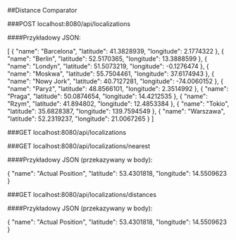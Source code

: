 ##Distance Comparator

###POST localhost:8080/api/localizations

####Przykładowy JSON: 

[
	{
		"name": "Barcelona",
		"latitude": 41.3828939,
		"longitude": 2.1774322
	},
    {
        "name": "Berlin",
        "latitude": 52.5170365,
        "longitude": 13.3888599
    },
    {
        "name": "Londyn",
        "latitude": 51.5073219,
        "longitude": -0.1276474
    },
    {
        "name": "Moskwa",
        "latitude": 55.7504461,
        "longitude": 37.6174943
    },
    {
        "name": "Nowy Jork",
        "latitude": 40.7127281,
        "longitude": -74.0060152
    },
    {
        "name": "Paryż",
        "latitude": 48.8566101,
        "longitude": 2.3514992
    },
    {
        "name": "Praga",
        "latitude": 50.0874654,
        "longitude": 14.4212535
    },
    {
        "name": "Rzym",
        "latitude": 41.894802,
        "longitude": 12.4853384
    },
    {
        "name": "Tokio",
        "latitude": 35.6828387,
        "longitude": 139.7594549
    },
    {
        "name": "Warszawa",
        "latitude": 52.2319237,
        "longitude": 21.0067265
    }
]

###GET localhost:8080/api/localizations

###GET localhost:8080/api/localizations/nearest

####Przykładowy JSON (przekazywany w body): 

{
	"name": "Actual Position",
	"latitude": 53.4301818,
	"longitude": 14.5509623
}

###GET localhost:8080/api/localizations/distances

####Przykładowy JSON (przekazywany w body): 

{
	"name": "Actual Position",
	"latitude": 53.4301818,
	"longitude": 14.5509623
}

